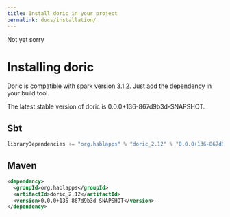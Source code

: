 ```yaml
---
title: Install doric in your project
permalink: docs/installation/
---
```

Not yet sorry
# Installing doric
Doric is compatible with spark version 3.1.2. Just add the dependency in your build tool.

The latest stable version of doric is 0.0.0+136-867d9b3d-SNAPSHOT.

## Sbt
```scala
libraryDependencies += "org.hablapps" % "doric_2.12" % "0.0.0+136-867d9b3d-SNAPSHOT"
```
## Maven
```xml
<dependency>
  <groupId>org.hablapps</groupId>
  <artifactId>doric_2.12</artifactId>
  <version>0.0.0+136-867d9b3d-SNAPSHOT</version>
</dependency>
```
